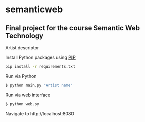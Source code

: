 # semanticweb
## Final project for the course Semantic Web Technology
Artist descriptor

Install Python packages using [PIP](https://pypi.org/project/pip/)
```bash
pip install -r requirements.txt
```

Run via Python
```bash
$ python main.py "Artist name"
```

Run via web interface
```bash
$ python web.py
```

Navigate to http://localhost:8080